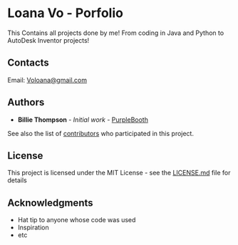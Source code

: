 # Loana Vo - Porfolio

This Contains all projects done by me!
From coding in Java and Python to AutoDesk Inventor projects!

## Contacts

Email: Voloana@gmail.com

## Authors

* **Billie Thompson** - *Initial work* - [PurpleBooth](https://github.com/PurpleBooth)

See also the list of [contributors](https://github.com/your/project/contributors) who participated in this project.

## License

This project is licensed under the MIT License - see the [LICENSE.md](LICENSE.md) file for details

## Acknowledgments

* Hat tip to anyone whose code was used
* Inspiration
* etc
